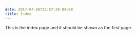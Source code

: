 ```yaml
---
date: 2017-04-26T22:57:30-04:00
title: Index
---
```


This is the index page and it should be shown as the first page.